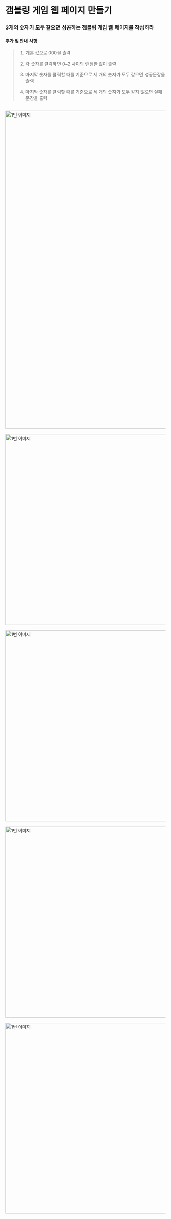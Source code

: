 # 갬블링 게임 웹 페이지 만들기

### 3개의 숫자가 모두 같으면 성공하는 갬블링 게입 웹 페이지를 작성하라

 #### 추가 및 안내 사항

>    1. 기본 값으로 000을 출력
>    >
>    2. 각 숫자를 클릭하면 0~2 사이의 랜덤한 값이 출력
>    >
>    3. 마지막 숫자를 클릭할 때를 기준으로 세 개의 숫자가 모두 같으면 성공문장을 출력
>    >
>    4. 마지막 숫자를 클릭할 때를 기준으로 세 개의 숫자가 모두 같지 않으면 실패 문장을 출력


<br><img src="1.png" width="1000" height="1000" title="px(픽셀) 크기 설정" alt="1번 이미지"></img><br/>
<br><img src="2.png" width="1000" height="600" title="px(픽셀) 크기 설정" alt="1번 이미지"></img><br/>
<br><img src="3.png" width="1000" height="600" title="px(픽셀) 크기 설정" alt="1번 이미지"></img><br/>
<br><img src="4.png" width="1000" height="600" title="px(픽셀) 크기 설정" alt="1번 이미지"></img><br/>
<br><img src="5.png" width="1000" height="600" title="px(픽셀) 크기 설정" alt="1번 이미지"></img><br/>
